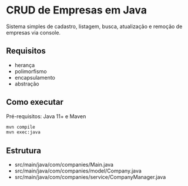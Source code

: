 # CRUD de Empresas em Java

Sistema simples de cadastro, listagem, busca, atualização e remoção de empresas via console.

## Requisitos
- herança
- polimorfismo
- encapsulamento
- abstração

## Como executar

Pré-requisitos: Java 11+ e Maven

```bash
mvn compile
mvn exec:java
```

## Estrutura

- src/main/java/com/companies/Main.java
- src/main/java/com/companies/model/Company.java
- src/main/java/com/companies/service/CompanyManager.java
